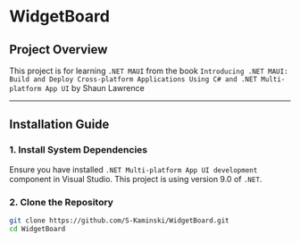 # WidgetBoard

## Project Overview

This project is for learning `.NET MAUI` from the book `Introducing .NET MAUI: Build and Deploy Cross-platform Applications Using C# and .NET Multi-platform App UI` by Shaun Lawrence
 
---

## Installation Guide

### 1. Install System Dependencies

Ensure you have installed `.NET Multi-platform App UI development` component in Visual Studio.
This project is using version 9.0 of `.NET`. 

### 2. Clone the Repository

```bash
git clone https://github.com/S-Kaminski/WidgetBoard.git
cd WidgetBoard
```

